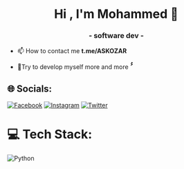 <h1 align="center">Hi , I'm Mohammed 👑</h1>
<h3 align="center">- software dev -</h3>

- 📫 How to contact me  **t.me/ASKOZAR**

- 🌿Try to develop myself more and more  **ُُ**


## 🌐 Socials:
[![Facebook](https://img.shields.io/badge/Facebook-%231877F2.svg?logo=Facebook&logoColor=white)](https://facebook.com/mr.askozar) [![Instagram](https://img.shields.io/badge/Instagram-%23E4405F.svg?logo=Instagram&logoColor=white)](https://instagram.com/n5n5_) [![Twitter](https://img.shields.io/badge/Twitter-%231DA1F2.svg?logo=Twitter&logoColor=white)](https://twitter.com/f_1pt) 

# 💻 Tech Stack:
![Python](https://img.shields.io/badge/python-3670A0?style=for-the-badge&logo=python&logoColor=ffdd54)
